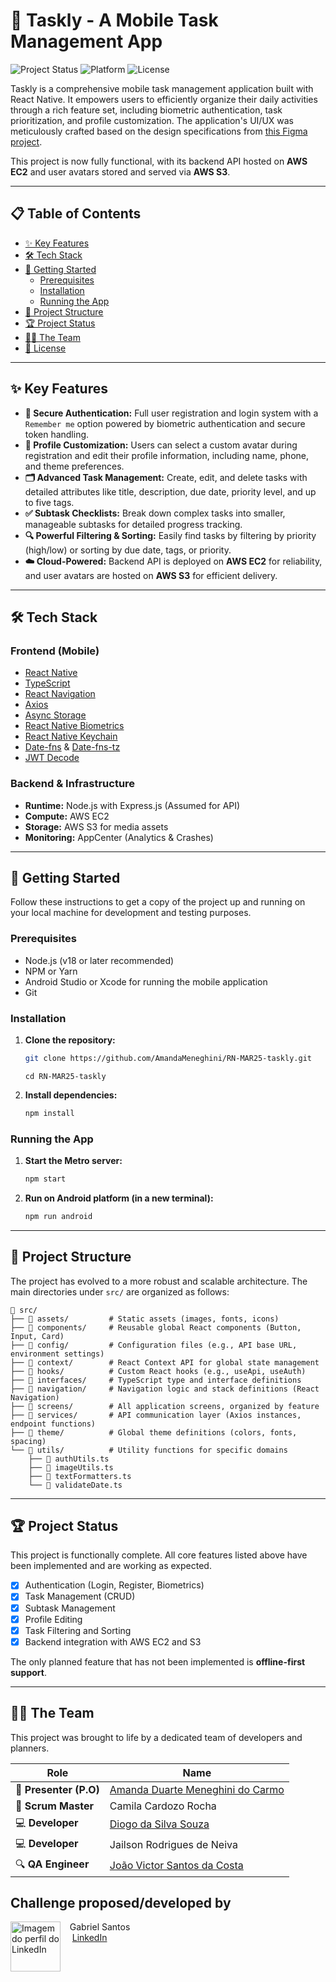 # 📱 Taskly - A Mobile Task Management App

![Project Status](https://img.shields.io/badge/status-active-success)
![Platform](https://img.shields.io/badge/platform-React%20Native-blue)
![License](https://img.shields.io/badge/license-MIT-green)

Taskly is a comprehensive mobile task management application built with React Native. It empowers users to efficiently organize their daily activities through a rich feature set, including biometric authentication, task prioritization, and profile customization. The application's UI/UX was meticulously crafted based on the design specifications from [this Figma project](https://www.figma.com/design/4CRUTjHYX89xCfdUhFl8ft/Taskly-UI?node-id=0-1&p=f&t=UpMIbWXKVb1WbQdA-0).

This project is now fully functional, with its backend API hosted on **AWS EC2** and user avatars stored and served via **AWS S3**.

---

## 📋 Table of Contents

- [✨ Key Features](#-key-features)
- [🛠️ Tech Stack](#️-tech-stack)
- [🚀 Getting Started](#-getting-started)
  - [Prerequisites](#prerequisites)
  - [Installation](#installation)
  - [Running the App](#running-the-app)
- [📂 Project Structure](#️-project-structure)
- [🏆 Project Status](#-project-status)
- [🧑‍💻 The Team](#-the-team)
- [📄 License](#-license)

---

## ✨ Key Features

-   **🔐 Secure Authentication:** Full user registration and login system with a `Remember me` option powered by biometric authentication and secure token handling.
-   **👤 Profile Customization:** Users can select a custom avatar during registration and edit their profile information, including name, phone, and theme preferences.
-   **🗂️ Advanced Task Management:** Create, edit, and delete tasks with detailed attributes like title, description, due date, priority level, and up to five tags.
-   **✅ Subtask Checklists:** Break down complex tasks into smaller, manageable subtasks for detailed progress tracking.
-   **🔍 Powerful Filtering & Sorting:** Easily find tasks by filtering by priority (high/low) or sorting by due date, tags, or priority.
-   **☁️ Cloud-Powered:** Backend API is deployed on **AWS EC2** for reliability, and user avatars are hosted on **AWS S3** for efficient delivery.

---

## 🛠️ Tech Stack

### Frontend (Mobile)

-   [React Native](https://reactnative.dev/)
-   [TypeScript](https://www.typescriptlang.org/)
-   [React Navigation](https://reactnavigation.org/)
-   [Axios](https://axios-http.com/ptbr/docs/intro)
-   [Async Storage](https://react-native-async-storage.github.io/async-storage/)
-   [React Native Biometrics](https://www.npmjs.com/package/react-native-biometrics)
-   [React Native Keychain](https://github.com/oblador/react-native-keychain)
-   [Date-fns](https://www.npmjs.com/package/date-fns) & [Date-fns-tz](https://www.npmjs.com/package/date-fns-tzz)
-   [JWT Decode](https://www.npmjs.com/package/jwt-decode)

### Backend & Infrastructure

-   **Runtime:** Node.js with Express.js (Assumed for API)
-   **Compute:** AWS EC2
-   **Storage:** AWS S3 for media assets
-   **Monitoring:** AppCenter (Analytics & Crashes)

---

## 🚀 Getting Started

Follow these instructions to get a copy of the project up and running on your local machine for development and testing purposes.

### Prerequisites

-   Node.js (v18 or later recommended)
-   NPM or Yarn
-   Android Studio or Xcode for running the mobile application
-   Git

### Installation

1.  **Clone the repository:**
    ```bash
    git clone https://github.com/AmandaMeneghini/RN-MAR25-taskly.git
    ```
    ```
    cd RN-MAR25-taskly
    ```

2.  **Install dependencies:**
    ```bash
    npm install
    ```


### Running the App

1.  **Start the Metro server:**
    ```bash
    npm start
    ```

2.  **Run on Android platform (in a new terminal):**
    ```bash
    npm run android
    ```

---

## 📂 Project Structure

The project has evolved to a more robust and scalable architecture. The main directories under `src/` are organized as follows:

```
📁 src/
├── 📁 assets/         # Static assets (images, fonts, icons)
├── 📁 components/     # Reusable global React components (Button, Input, Card)
├── 📁 config/         # Configuration files (e.g., API base URL, environment settings)
├── 📁 context/        # React Context API for global state management
├── 📁 hooks/          # Custom React hooks (e.g., useApi, useAuth)
├── 📁 interfaces/     # TypeScript type and interface definitions
├── 📁 navigation/     # Navigation logic and stack definitions (React Navigation)
├── 📁 screens/        # All application screens, organized by feature
├── 📁 services/       # API communication layer (Axios instances, endpoint functions)
├── 📁 theme/          # Global theme definitions (colors, fonts, spacing)
└── 📁 utils/          # Utility functions for specific domains
    ├── 📄 authUtils.ts
    ├── 📄 imageUtils.ts
    ├── 📄 textFormatters.ts
    └── 📄 validateDate.ts
```

---

## 🏆 Project Status

This project is functionally complete. All core features listed above have been implemented and are working as expected.

- [x] Authentication (Login, Register, Biometrics)
- [x] Task Management (CRUD)
- [x] Subtask Management
- [x] Profile Editing
- [x] Task Filtering and Sorting
- [x] Backend integration with AWS EC2 and S3

The only planned feature that has not been implemented is **offline-first support**.

---

## 🧑‍💻 The Team

This project was brought to life by a dedicated team of developers and planners.

| Role               | Name                            |
| ------------------ | ------------------------------- |
| 👑 **Presenter (P.O)** | [Amanda Duarte Meneghini do Carmo](https://github.com/AmandaMeneghini)|
| 🧠 **Scrum Master** | Camila Cardozo Rocha            |
| 💻 **Developer** | [Diogo da Silva Souza](https://github.com/Caoscrystal)            |
| 💻 **Developer** | Jailson Rodrigues de Neiva      |
| 🔍 **QA Engineer** | [João Victor Santos da Costa](https://github.com/JoaoVicttor07)     |


## Challenge proposed/developed by
<p>
    <img 
      align=left 
      margin=10 
      width=80
      src="https://media.licdn.com/dms/image/v2/D4D03AQEQuzbUjylR-w/profile-displayphoto-shrink_800_800/profile-displayphoto-shrink_800_800/0/1698328855703?e=1755129600&v=beta&t=O30Cc2VfLu_FYXnhWiSJE7gjIhEXJDhSnyatVW4-Oeg"
        alt="Imagem do perfil do LinkedIn"
    />
    <p>&nbsp&nbsp&nbspGabriel Santos<br>
    &nbsp&nbsp&nbsp
    <a href="https://www.linkedin.com/in/gabriel-santos-devjs/" target="_blank">LinkedIn</a>
    &nbsp;&nbsp;
    </p>
<br><br>





